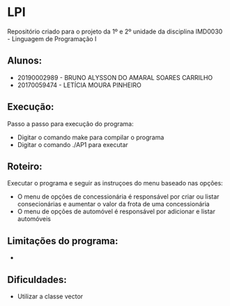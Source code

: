 # LPI
Repositório criado para o projeto da 1º e 2º unidade da disciplina IMD0030 - Linguagem de Programação I

## Alunos:
 * 20190002989  - BRUNO ALYSSON DO AMARAL SOARES CARRILHO
 * 20170059474 - LETÍCIA MOURA PINHEIRO
 
## Execução:
Passo a passo para execução do programa:
 * Digitar o comando make para compilar o programa
 * Digitar o comando ./AP1 para executar

## Roteiro:
Executar o programa e seguir as instruçoes do menu baseado nas opções:
 * O menu de opções de concessionária é responsável por criar ou listar consecionárias e aumentar o valor da frota de uma concessionária
 * O menu de opções de automóvel é responsável por adicionar e listar automóveis

## Limitações do programa:
 * 
 
## Dificuldades:
 * Utilizar a classe vector
